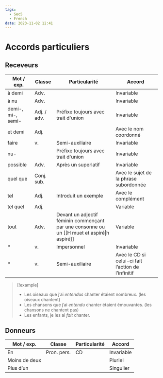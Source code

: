 ```yaml
---
tags:
  - Sec5
  - French
date: 2023-11-02 12:41
---
```


# Accords particuliers

## Receveurs

| Mot / exp.        | Classe      | Particularité                                                                               | Accord                                              |
| ----------------- | ----------- | ------------------------------------------------------------------------------------------- | --------------------------------------------------- |
| à demi            | Adv.        |                                                                                             | Invariable                                          |
| à nu              | Adv.        |                                                                                             | Invariable                                          |
| demi-, mi-, semi- | Adj. / adv. | Préfixe toujours avec trait d'union                                                         | Invariable                                          |
| et demi           | Adj.        |                                                                                             | Avec le nom coordonné                               |
| faire             | v.          | Semi-auxiliaire                                                                             | Invariable                                          |
| nu-               |             | Préfixe toujours avec trait d'union                                                         | Invariable                                          |
| possible          | Adv.        | Après un superlatif                                                                         | Invariable                                          |
| quel que          | Conj. sub.  |                                                                                             | Avec le sujet de la phrase subordonnée              |
| tel               | Adj.        | Introduit un exemple                                                                        | Avec le complément                                  |
| tel quel          | Adj.        |                                                                                             | Variable                                            |
| tout              | Adv.        | Devant un adjectif féminin commençant par une consonne ou un [[H muet et aspiré\|h aspiré]] | Variable                                            |
| *                 | v.          | Impersonnel                                                                                 | Invariable                                          |
| *                 | v.          | Semi-auxiliaire                                                                             | Avec le CD si celui-ci fait l’action de l’infinitif |

> [!example]
> - Les oiseaux que j’ai *entendus* chanter étaient nombreux. (les oiseaux chantent)
> - Les chansons que j’ai *entendu* chanter étaient émouvantes. (les chansons ne chantent pas)
> - Les enfants, je les ai *fait* chanter.

## Donneurs

| Mot / exp.    | Classe      | Particularité | Accord     |
| ------------- | ----------- | ------------- | ---------- |
| En            | Pron. pers. | CD            | Invariable |
| Moins de deux |             |               | Pluriel    |
| Plus d’un     |             |               | Singulier  |